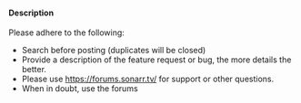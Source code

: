 #### Description

Please adhere to the following:
* Search before posting (duplicates will be closed)
* Provide a description of the feature request or bug, the more details the better.
* Please use https://forums.sonarr.tv/ for support or other questions.
* When in doubt, use the forums
